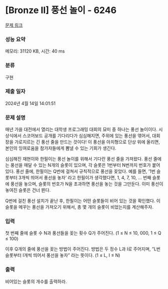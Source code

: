 # [Bronze II] 풍선 놀이 - 6246 

[문제 링크](https://www.acmicpc.net/problem/6246) 

### 성능 요약

메모리: 31120 KB, 시간: 40 ms

### 분류

구현

### 제출 일자

2024년 4월 14일 14:01:51

### 문제 설명

<p>매년 가을 대전에서 열리는 대학생 프로그래밍 대회의 묘미 중 하나는 풍선 놀이이다. 시상식에서 스코어보드 공개를 기다리다가 심심해지면, 주위에 있는 풍선을 엮어서, 대회장을 가로지르는 긴 풍선 줄을 만드는 것이다! 이 풍선을 아치형으로 단상 위에 올리면, 본인의 잉여로움을 참가자들에게 뽐낼 수 있는 기회가 생긴다.</p>

<p>심심해진 재현이와 한필이는 풍선 놀이를 위해서 기다란 풍선 줄을 가져왔다. 풍선 줄에는 풍선을 매달 수 있는 N개의 슬롯이 있으며, 각 슬롯은 1번부터 N번까지 번호가 붙어있다. 풍선 줄에, 한필이는 Q번에 걸쳐서 규칙적으로 풍선을 꽂았다. 예를 들면, ’1번 슬롯부터 3개씩 띄어서 풍선을 놓자’ 라고 한필이가 생각했다면, 1, 4, 7, 10, ... 번째 슬롯에 풍선을 놓으며, 슬롯의 번호가 N을 초과하면 풍선을 놓는 것을 그만둔다. 이미 풍선이 놓여진 슬롯은 건너 뛴다.</p>

<p>Q번에 걸친 풍선 설치가 끝난 후, 한필이는 어떤 슬롯들이 비어 있는 것을 확인했다. 이 슬롯을 메꾸는 풍선을 가져오기 위해서, 총 몇 개의 슬롯이 비었는지를 계산해주자.</p>

### 입력 

 <p>첫 번째 줄에 슬롯 수 N과 풍선들을 꽂는 횟수 Q가 주어진다. (1 ≤ N ≤ 10, 000, 1 ≤ Q ≤ 100)</p>

<p>이후 Q개의 줄에 풍선을 꽂는 방법이 주어진다. 방법은 두 정수 L과 I로 주어지며, ”L번 슬롯부터 I개씩 띄어서 풍선을 놓자” 라는 뜻이다. (1 ≤ L, I ≤ N)</p>

### 출력 

 <p>비어있는 슬롯의 개수를 출력하라.</p>

